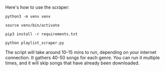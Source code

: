 Here's how to use the scraper:

`python3 -m venv venv`

`source venv/bin/activate`

`pip3 install -r requirements.txt`

`python playlist_scraper.py`

The script will take around 10-15 mins to run, depending on your internet connection.
It gathers 40-50 songs for each genre.  You can run it multiple times, and it will skip songs that have already been downloaded.
